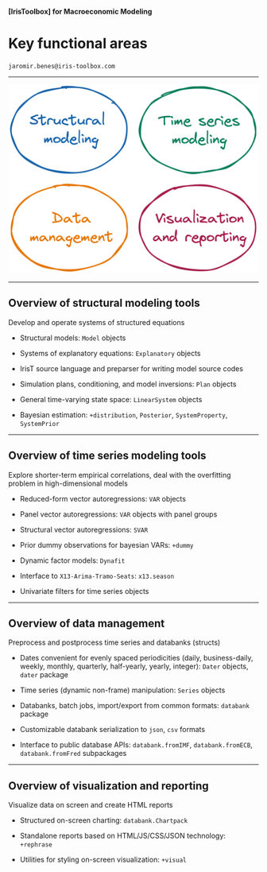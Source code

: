 
__[IrisToolbox] for Macroeconomic Modeling__

# Key functional areas 

`jaromir.benes@iris-toolbox.com`

---

![Functional areas](../assets/functional-areas.png)


---

## Overview of structural modeling tools

Develop and operate systems of structured equations

* Structural models: `Model` objects

* Systems of explanatory equations: `Explanatory` objects

* IrisT source language and preparser for writing model source codes

* Simulation plans, conditioning, and model inversions: `Plan` objects

* General time-varying state space: `LinearSystem` objects

* Bayesian estimation: `+distribution`, `Posterior`, `SystemProperty`, `SystemPrior`


---


## Overview of time series modeling tools

Explore shorter-term empirical correlations, deal with the overfitting problem in high-dimensional models

* Reduced-form vector autoregressions: `VAR` objects

* Panel vector autoregressions: `VAR` objects with panel groups

* Structural vector autoregressions: `SVAR`

* Prior dummy observations for bayesian VARs: `+dummy`

* Dynamic factor models: `Dynafit`

* Interface to `X13-Arima-Tramo-Seats`: `x13.season`

* Univariate filters for time series objects

---

## Overview of data management

Preprocess and postprocess time series and databanks (structs)

* Dates convenient for evenly spaced periodicities (daily, business-daily, weekly, monthly, quarterly, half-yearly, yearly, integer): `Dater` objects, `dater` package

* Time series (dynamic non-frame) manipulation: `Series` objects

* Databanks, batch jobs, import/export from common formats: `databank` package

* Customizable databank serialization to `json`, `csv` formats

* Interface to public database APIs: `databank.fromIMF`, `databank.fromECB`, `databank.fromFred` subpackages


---

## Overview of visualization and reporting

Visualize data on screen and create HTML reports

* Structured on-screen charting: `databank.Chartpack`

* Standalone reports based on HTML/JS/CSS/JSON technology: `+rephrase`

* Utilities for styling on-screen visualization: `+visual`

